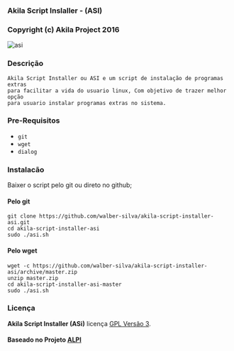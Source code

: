 ### Akila Script Inslaller - (ASI)
### Copyright (c) Akila Project 2016

![asi](https://github.com/walber-silva/akila-script-installer-asi/blob/master/asi.png)
### Descrição

```
Akila Script Installer ou ASI e um script de instalação de programas extras
para facilitar a vida do usuario linux, Com objetivo de trazer melhor opção
para usuario instalar programas extras no sistema.
```

### Pre-Requisitos
* `git`
* `wget`
* `dialog`

### Instalacão

Baixer o script pelo git ou direto no github;

#### Pelo git
```
git clone https://github.com/walber-silva/akila-script-installer-asi.git
cd akila-script-installer-asi
sudo ./asi.sh
```

#### Pelo wget
```
wget -c https://github.com/walber-silva/akila-script-installer-asi/archive/master.zip
unzip master.zip
cd akila-script-installer-asi-master
sudo ./asi.sh
```

### Licença

**Akila Script Installer (ASi)** licença [GPL Versão 3](LICENSE).

#### Baseado no Projeto [ALPI](https://github.com/tiagorlampert/alpi)
